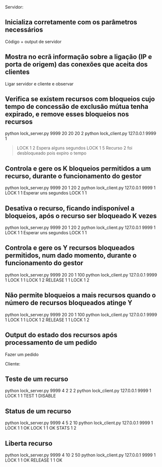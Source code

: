 Servidor:

## Inicializa corretamente com os parâmetros necessários

Código + output de servidor

## Mostra no ecrã informação sobre a ligação (IP e porta de origem) das conexões que aceita dos clientes

Ligar servidor e cliente e observar

## Verifica se existem recursos com bloqueios cujo tempo de concessão de exclusão mútua tenha expirado, e remove esses bloqueios nos recursos

python lock_server.py 9999 20 20 20 2
python lock_client.py 127.0.0.1 9999 1
> LOCK 1 2
Espera alguns segundos
> LOCK 1 5
Recurso 2 foi desbloqueado pois expiro o tempo

## Controla e gere os K bloqueios permitidos a um recurso, durante o funcionamento do gestor

python lock_server.py 9999 20 1 20 2
python lock_client.py 127.0.0.1 9999 1
LOCK 1 1
Esperar uns segundos 
LOCK 1 1

## Desativa o recurso, ficando indisponível a bloqueios, após o recurso ser bloqueado K vezes

python lock_server.py 9999 20 1 20 2
python lock_client.py 127.0.0.1 9999 1
LOCK 1 1
Esperar uns segundos 
LOCK 1 1

## Controla e gere os Y recursos bloqueados permitidos, num dado momento, durante o funcionamento do gestor

python lock_server.py 9999 20 20 1 100
python lock_client.py 127.0.0.1 9999 1
LOCK 1 1
LOCK 1 2
RELEASE 1 1
LOCK 1 2

## Não permite bloqueios a mais recursos quando o número de recursos bloqueados atinge Y

python lock_server.py 9999 20 20 1 100
python lock_client.py 127.0.0.1 9999 1
LOCK 1 1
LOCK 1 2
RELEASE 1 1
LOCK 1 2

## Output do estado dos recursos após processamento de um pedido

Fazer um pedido

Cliente:

## Teste de um recurso

python lock_server.py 9999 4 2 2 2
python lock_client.py 127.0.0.1 9999 1
LOCK 1 1
TEST 1
DISABLE

## Status de um recurso
python lock_server.py 9999 4 5 2 10
python lock_client.py 127.0.0.1 9999 1
LOCK 1 1
OK
LOCK 1 1
OK
STATS 1
2

## Liberta recurso
python lock_server.py 9999 4 10 2 50
python lock_client.py 127.0.0.1 9999 1
LOCK 1 1
OK
RELEASE 1 1
OK
